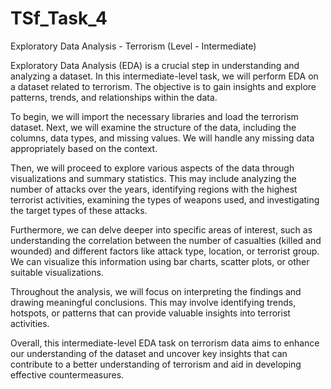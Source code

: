 # TSf_Task_4
Exploratory Data Analysis - Terrorism (Level - Intermediate)

Exploratory Data Analysis (EDA) is a crucial step in understanding and analyzing a dataset. In this intermediate-level task, we will perform EDA on a dataset related to terrorism. The objective is to gain insights and explore patterns, trends, and relationships within the data.

To begin, we will import the necessary libraries and load the terrorism dataset. Next, we will examine the structure of the data, including the columns, data types, and missing values. We will handle any missing data appropriately based on the context.

Then, we will proceed to explore various aspects of the data through visualizations and summary statistics. This may include analyzing the number of attacks over the years, identifying regions with the highest terrorist activities, examining the types of weapons used, and investigating the target types of these attacks.

Furthermore, we can delve deeper into specific areas of interest, such as understanding the correlation between the number of casualties (killed and wounded) and different factors like attack type, location, or terrorist group. We can visualize this information using bar charts, scatter plots, or other suitable visualizations.

Throughout the analysis, we will focus on interpreting the findings and drawing meaningful conclusions. This may involve identifying trends, hotspots, or patterns that can provide valuable insights into terrorist activities.

Overall, this intermediate-level EDA task on terrorism data aims to enhance our understanding of the dataset and uncover key insights that can contribute to a better understanding of terrorism and aid in developing effective countermeasures.
